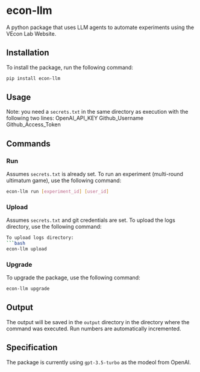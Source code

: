# econ-llm
A python package that uses LLM agents to automate experiments using the VEcon Lab Website.

## Installation
To install the package, run the following command:
```bash
pip install econ-llm
```

## Usage
Note: you need a `secrets.txt` in the same directory as execution with the following two lines:
OpenAI_API_KEY
Github_Username Github_Access_Token

## Commands
### Run
Assumes `secrets.txt` is already set. To run an experiment (multi-round ultimatum game), use the following command:
```bash
econ-llm run [experiment_id] [user_id]
```
### Upload
Assumes `secrets.txt` and git credentials are set. To upload the logs directory, use the following command:
```bash
To upload logs directory:
```bash
econ-llm upload
```

### Upgrade
To upgrade the package, use the following command:
```bash
econ-llm upgrade
```

## Output
The output will be saved in the `output` directory in the directory where the command was executed. Run numbers are automatically incremented.

## Specification
The package is currently using `gpt-3.5-turbo` as the modeol from OpenAI.

